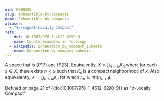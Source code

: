 ```yaml
---
uid: P000025
slug: exhaustible-by-compacts
name: Exhaustible by compacts
aliases:
  - "$\\sigma$-Locally Compact"
refs:
  - doi: 10.1007/978-1-4612-6290-9
    name: Counterexamples in Topology
  - wikipedia: Exhaustion_by_compact_subsets
    name: Exhaustion by compact subsets
---
```

A space that is {P17} and {P23}.
Equivalently, $X=\bigcup_{n<\omega}K_n$ where for each $x\in X$, there exists
$n<\omega$ such that $K_n$ is a compact neighborhood of $x$. Also equivalently,
$X=\bigcup_{n<\omega}K_n$ for which $K_n\subseteq int(K_{n+1})$.

Defined on page 21 of {{doi:10.1007/978-1-4612-6290-9}} as "$\sigma$-Locally Compact".
